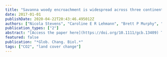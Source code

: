 ```yaml
---
title: "Savanna woody encroachment is widespread across three continents"
date: 2017-01-01
publishDate: 2020-04-22T20:43:46.495012Z
authors: ["Nicola Stevens", "Caroline E R Lehmann", "Brett P Murphy", "Giselda Durigan"]
publication_types: ["2"]
abstract: "[Access the paper here](https://doi.org/10.1111/gcb.13409) Tropical savannas are a globally extensive biome prone to rapid vegetation change in response to changing environmental conditions. Via a meta-analysis, we quantified savanna woody vegetation change spanning the last century. We found a global trend of woody encroachment that was established prior the 1980s. However, there is critical regional variation in the magnitude of encroachment. Woody cover is increasing most rapidly in the remaining uncleared savannas of South America, most likely due to fire suppression and land fragmentation. In contrast, Australia has experienced low rates of encroachment. When accounting for land use, African savannas have a mean rate annual woody cover increase two and a half times that of Australian savannas. In Africa, encroachment occurs across multiple land uses and is accelerating over time. In Africa and Australia, rising atmospheric CO2 , changing land management and rainfall are likely causes. We argue that the functional traits of each woody flora, specifically the N-fixing ability and architecture of woody plants, are critical to predicting encroachment over the next century and that African savannas are at high risk of widespread vegetation change."
featured: false
publication: "*Glob. Chang. Biol.*"
tags: ["CO2", "land cover change"]
---
```


